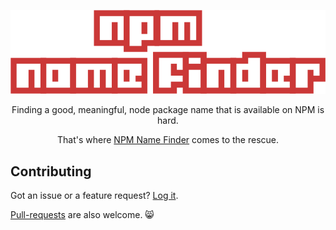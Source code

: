 <p align="center">
  <img src="src/HeaderLogo/logo.png">
  <p align="center">
    Finding a good, meaningful, node package name that is available on NPM is hard.
  <p>
  <p align="center">
    That's where <a href="">NPM Name Finder</a> comes to the rescue.
  </p>
</p>

## Contributing
Got an issue or a feature request? [Log it](https://github.com/codeandcats/classy-commander/issues).

[Pull-requests](https://github.com/codeandcats/classy-commander/pulls) are also welcome. 😸
